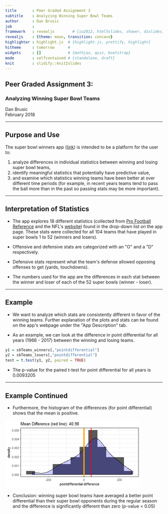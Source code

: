 ```yaml
---
title       : Peer Graded Assignment 3
subtitle    : Analyzing Winning Super Bowl Teams
author      : Dan Brusic
job         : 
framework   : revealjs        # {io2012, html5slides, shower, dzslides, ...}
revealjs    : {theme: moon, transition: concave}
highlighter : highlight.js  # {highlight.js, prettify, highlight}
hitheme     : tomorrow      # 
widgets     : []            # {mathjax, quiz, bootstrap}
mode        : selfcontained # {standalone, draft}
knit        : slidify::knit2slides
---
```


## Peer Graded Assignment 3:
### Analyzing Winning Super Bowl Teams
Dan Brusic  
February 2018

---

## Purpose and Use
The super bowl winners app ([link](https://dbrusic.shinyapps.io/superbowlWinners/)) is intended to be a platform for the user to:

1. analyze differences in individual statistics between winning and losing super bowl teams, 
2. identify meaningful statistics that potentially have predictive value,
3. and examine which statistics winning teams have been better at over different time periods (for example, in recent years teams tend to pass the ball more than in the past so passing stats may be more important).

--- 

## Interpretation of Statistics

* The app explores 18 different statistics (collected from [Pro Football Reference](https://www.pro-football-reference.com/) and the NFL's [website](https://www.nfl.com/)) found in the drop-down list on the app page. These stats were collected for all 104 teams that have played in super bowls 1 to 52 (winners and losers). 

* Offensive and defensive stats are categorized with an "O" and a "D" respectively. 

* Defensive stats represent what the team's defense allowed opposing offenses to get (yards, touchdowns).

* The numbers used for the app are the differences in each stat between the winner and loser of each of the 52 super bowls (winner - loser). 

---

## Example

* We want to analyze which stats are consistently different in favor of the winning teams. Further explanation of the plots and stats can be found on the app's webpage under the "App Description" tab.

* As an example, we can look at the difference in point differential for all years (1966 - 2017) between the winning and losing teams.



```r
y1 = sbTeams_winners[,"pointdifferential"]
y2 = sbTeams_losers[,"pointdifferential"]
test = t.test(y1, y2, paired = TRUE)
```
* The p-value for the paired t-test for point differential for all years is 0.0093205

---

## Example Continued

* Furthermore, the histogram of the differences (for point differential) shows that the mean is positive.


![plot of chunk unnamed-chunk-4](assets/fig/unnamed-chunk-4-1.png)
* Conclusion: winning super bowl teams have averaged a better point differential than their super bowl opponents during the regular season and the difference is significantly different than zero (p-value < 0.05)

